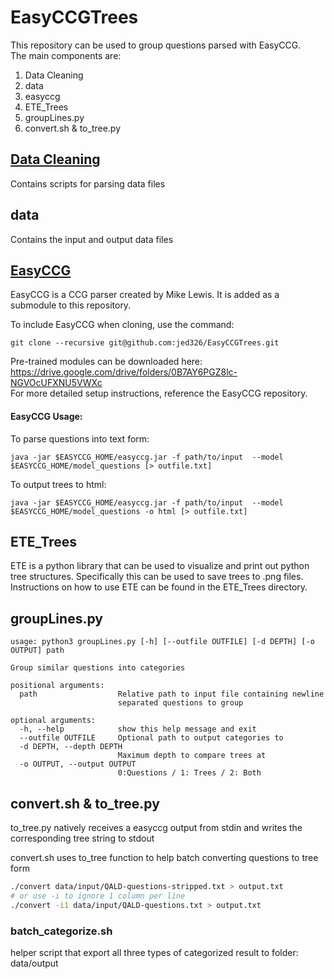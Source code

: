 # EasyCCGTrees
This repository can be used to group questions parsed with EasyCCG.   
The main components are:   
1. Data Cleaning
2. data
3. easyccg
4. ETE_Trees
5. groupLines.py
6. convert.sh & to_tree.py

## [Data Cleaning](https://github.com/jed326/EasyCCGTrees/tree/stats/Data%20Cleaning)
Contains scripts for parsing data files   

## data
Contains the input and output data files   

## [EasyCCG](https://github.com/mikelewis0/easyccg/tree/e42d58e08eb2a86593d52f730c5afe222e939781)
EasyCCG is a CCG parser created by Mike Lewis. It is added as a submodule to this repository.   

To include EasyCCG when cloning, use the command:
```
git clone --recursive git@github.com:jed326/EasyCCGTrees.git
```
Pre-trained modules can be downloaded here: <https://drive.google.com/drive/folders/0B7AY6PGZ8lc-NGVOcUFXNU5VWXc>   
For more detailed setup instructions, reference the EasyCCG repository.

#### EasyCCG Usage:
To parse questions into text form:

```
java -jar $EASYCCG_HOME/easyccg.jar -f path/to/input  --model $EASYCCG_HOME/model_questions [> outfile.txt]
```

To output trees to html:

```
java -jar $EASYCCG_HOME/easyccg.jar -f path/to/input  --model $EASYCCG_HOME/model_questions -o html [> outfile.txt]
```

## ETE_Trees
ETE is a python library that can be used to visualize and print out python tree structures. Specifically this can be used to save trees to .png files.   
Instructions on how to use ETE can be found in the ETE_Trees directory.   

## groupLines.py
```
usage: python3 groupLines.py [-h] [--outfile OUTFILE] [-d DEPTH] [-o OUTPUT] path

Group similar questions into categories

positional arguments:
  path                  Relative path to input file containing newline
                        separated questions to group

optional arguments:
  -h, --help            show this help message and exit
  --outfile OUTFILE     Optional path to output categories to
  -d DEPTH, --depth DEPTH
                        Maximum depth to compare trees at
  -o OUTPUT, --output OUTPUT
                        0:Questions / 1: Trees / 2: Both
```

## convert.sh & to_tree.py
to_tree.py natively receives a easyccg output from stdin and writes the corresponding tree string to stdout

convert.sh uses to_tree function to help batch converting questions to tree form
``` bash
./convert data/input/QALD-questions-stripped.txt > output.txt
# or use -i to ignore 1 column per line
./convert -i1 data/input/QALD-questions.txt > output.txt
```

### batch_categorize.sh
helper script that export all three types of categorized result to folder: data/output
